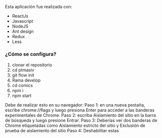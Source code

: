 
## 
Esta aplicación fue realizada con:
- ReactJs
- Javascript
- NodeJS
- Ant design
- Redux
- Less
### ¿Cómo se configura?
1. clonar el repositorio
2. cd ptmasiv
2. git flow init
3. Rama develop
4. cd comics
4. npm i
5. npm start

Debe de realizar esto en su navegador:
Paso 1: en una nueva pestaña, escribe chrome://flags y luego presiona Enter para acceder a las banderas experimentales de Chrome.
Paso 2: escriba Aislamiento del sitio en la barra de búsqueda y luego presione Entrar.
Paso 3: Deberías ver dos banderas de Chrome etiquetadas como Aislamiento estricto del sitio y Exclusión de prueba de aislamiento del sitio
Paso 4: Deshabilitar estas
